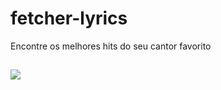 # fetcher-lyrics
Encontre os melhores hits do seu cantor favorito
##

<img src="https://user-images.githubusercontent.com/125774969/221199918-4a0d6b8c-4524-4609-8490-3fe0116b94c6.png">
